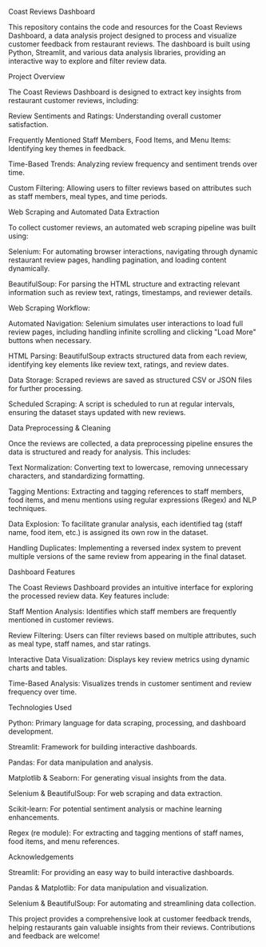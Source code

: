 Coast Reviews Dashboard

This repository contains the code and resources for the Coast Reviews Dashboard, a data analysis project designed to process and visualize customer feedback from restaurant reviews. The dashboard is built using Python, Streamlit, and various data analysis libraries, providing an interactive way to explore and filter review data.

Project Overview

The Coast Reviews Dashboard is designed to extract key insights from restaurant customer reviews, including:

Review Sentiments and Ratings: Understanding overall customer satisfaction.

Frequently Mentioned Staff Members, Food Items, and Menu Items: Identifying key themes in feedback.

Time-Based Trends: Analyzing review frequency and sentiment trends over time.

Custom Filtering: Allowing users to filter reviews based on attributes such as staff members, meal types, and time periods.

Web Scraping and Automated Data Extraction

To collect customer reviews, an automated web scraping pipeline was built using:

Selenium: For automating browser interactions, navigating through dynamic restaurant review pages, handling pagination, and loading content dynamically.

BeautifulSoup: For parsing the HTML structure and extracting relevant information such as review text, ratings, timestamps, and reviewer details.

Web Scraping Workflow:

Automated Navigation: Selenium simulates user interactions to load full review pages, including handling infinite scrolling and clicking "Load More" buttons when necessary.

HTML Parsing: BeautifulSoup extracts structured data from each review, identifying key elements like review text, ratings, and review dates.

Data Storage: Scraped reviews are saved as structured CSV or JSON files for further processing.

Scheduled Scraping: A script is scheduled to run at regular intervals, ensuring the dataset stays updated with new reviews.

Data Preprocessing & Cleaning

Once the reviews are collected, a data preprocessing pipeline ensures the data is structured and ready for analysis. This includes:

Text Normalization: Converting text to lowercase, removing unnecessary characters, and standardizing formatting.

Tagging Mentions: Extracting and tagging references to staff members, food items, and menu mentions using regular expressions (Regex) and NLP techniques.

Data Explosion: To facilitate granular analysis, each identified tag (staff name, food item, etc.) is assigned its own row in the dataset.

Handling Duplicates: Implementing a reversed index system to prevent multiple versions of the same review from appearing in the final dataset.

Dashboard Features

The Coast Reviews Dashboard provides an intuitive interface for exploring the processed review data. Key features include:

Staff Mention Analysis: Identifies which staff members are frequently mentioned in customer reviews.

Review Filtering: Users can filter reviews based on multiple attributes, such as meal type, staff names, and star ratings.

Interactive Data Visualization: Displays key review metrics using dynamic charts and tables.

Time-Based Analysis: Visualizes trends in customer sentiment and review frequency over time.

Technologies Used

Python: Primary language for data scraping, processing, and dashboard development.

Streamlit: Framework for building interactive dashboards.

Pandas: For data manipulation and analysis.

Matplotlib & Seaborn: For generating visual insights from the data.

Selenium & BeautifulSoup: For web scraping and data extraction.

Scikit-learn: For potential sentiment analysis or machine learning enhancements.

Regex (re module): For extracting and tagging mentions of staff names, food items, and menu references.

Acknowledgements

Streamlit: For providing an easy way to build interactive dashboards.

Pandas & Matplotlib: For data manipulation and visualization.

Selenium & BeautifulSoup: For automating and streamlining data collection.

This project provides a comprehensive look at customer feedback trends, helping restaurants gain valuable insights from their reviews. Contributions and feedback are welcome!
